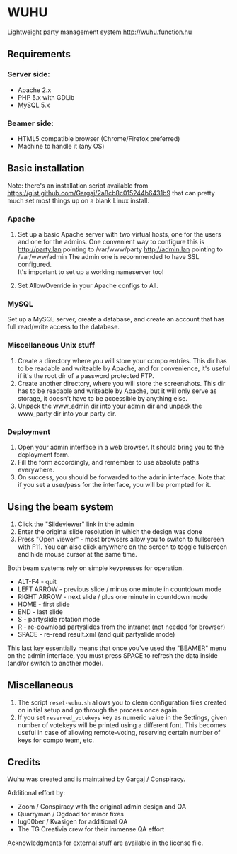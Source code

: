 # WUHU
Lightweight party management system
http://wuhu.function.hu

## Requirements

### Server side:
* Apache 2.x
* PHP 5.x with GDLib
* MySQL 5.x
### Beamer side: 
* HTML5 compatible browser (Chrome/Firefox preferred)
* Machine to handle it (any OS)

## Basic installation
Note: there's an installation script available from https://gist.github.com/Gargaj/2a8cb8c015244b6431b9 that can pretty much set most things up on a blank Linux install.

### Apache
1. Set up a basic Apache server with two virtual hosts, one for the users and one for the admins. One convenient way to configure this is
         http://party.lan pointing to /var/www/party
         http://admin.lan pointing to /var/www/admin
       The admin one is recommended to have SSL configured.         
       It's important to set up a working nameserver too!
    
2. Set AllowOverride in your Apache configs to All.

### MySQL 
  
Set up a MySQL server, create a database, and create an account that has full read/write access to the database.
       
### Miscellaneous Unix stuff
1. Create a directory where you will store your compo entries. This dir has to be readable and writeable by Apache, and for convenience, it's useful if it's the root dir of a password protected FTP.  
2. Create another directory, where you will store the screenshots. This dir has to be readable and writeable by Apache, but it will only serve as storage, it doesn't have to be accessible by anything else.
3. Unpack the www_admin dir into your admin dir and unpack the www_party dir into your party dir.
### Deployment
1. Open your admin interface in a web browser. It should bring you to the deployment form.
2. Fill the form accordingly, and remember to use absolute paths everywhere.
3. On success, you should be forwarded to the admin interface. Note that if you set a user/pass for the interface, you will be prompted for it.
       
## Using the beam system
1. Click the "Slideviewer" link in the admin
2. Enter the original slide resolution in which the design was done
3. Press "Open viewer" - most browsers allow you to switch to fullscreen with F11. You can also click anywhere on the screen to toggle fullscreen and hide mouse cursor at the same time.
  
Both beam systems rely on simple keypresses for operation.
  
* ALT-F4 - quit
* LEFT ARROW - previous slide / minus one minute in countdown mode
* RIGHT ARROW - next slide / plus one minute in countdown mode
* HOME - first slide
* END - last slide
* S - partyslide rotation mode
* R - re-download partyslides from the intranet (not needed for browser)
* SPACE - re-read result.xml (and quit partyslide mode)
    
This last key essentially means that once you've used the "BEAMER" menu on the admin interface, you must press SPACE to refresh the data inside (and/or switch to another mode).

## Miscellaneous

1. The script `reset-wuhu.sh` allows you to clean configuration files created on initial setup and go through the process once again.
2. If you set `reserved_votekeys` key as numeric value in the Settings, given number of votekeys will be printed using a different font. This becomes useful in case of allowing remote-voting, reserving certain number of keys for compo team, etc. 
  
## Credits
Wuhu was created and is maintained by Gargaj / Conspiracy.

Additional effort by:
* Zoom / Conspiracy with the original admin design and QA
* Quarryman / Ogdoad for minor fixes
* lug00ber / Kvasigen for additional QA
* The TG Creativia crew for their immense QA effort

Acknowledgments for external stuff are available in the license file.